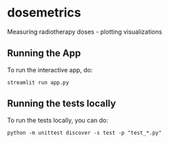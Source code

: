 # dosemetrics
Measuring radiotherapy doses - plotting visualizations

## Running the App

To run the interactive app, do:

    streamlit run app.py

## Running the tests locally

To run the tests locally, you can do:

    python -m unittest discover -s test -p "test_*.py"